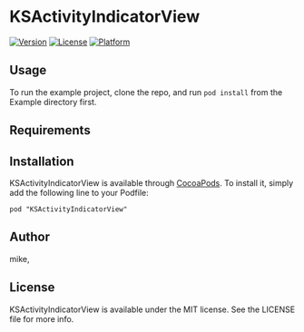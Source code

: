 # KSActivityIndicatorView

[![Version](https://img.shields.io/cocoapods/v/KSActivityIndicatorView.svg?style=flat)](http://cocoadocs.org/docsets/KSActivityIndicatorView)
[![License](https://img.shields.io/cocoapods/l/KSActivityIndicatorView.svg?style=flat)](http://cocoadocs.org/docsets/KSActivityIndicatorView)
[![Platform](https://img.shields.io/cocoapods/p/KSActivityIndicatorView.svg?style=flat)](http://cocoadocs.org/docsets/KSActivityIndicatorView)

## Usage

To run the example project, clone the repo, and run `pod install` from the Example directory first.

## Requirements

## Installation

KSActivityIndicatorView is available through [CocoaPods](http://cocoapods.org). To install
it, simply add the following line to your Podfile:

    pod "KSActivityIndicatorView"

## Author

mike, 

## License

KSActivityIndicatorView is available under the MIT license. See the LICENSE file for more info.

